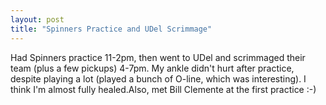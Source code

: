```yaml
---
layout: post
title: "Spinners Practice and UDel Scrimmage"
---
```


Had Spinners practice 11-2pm, then went to UDel and scrimmaged their team (plus a few pickups) 4-7pm. My ankle didn&#39;t hurt after practice, despite playing a lot (played a bunch of O-line, which was interesting). I think I&#39;m almost fully healed.Also, met Bill Clemente at the first practice :-)
